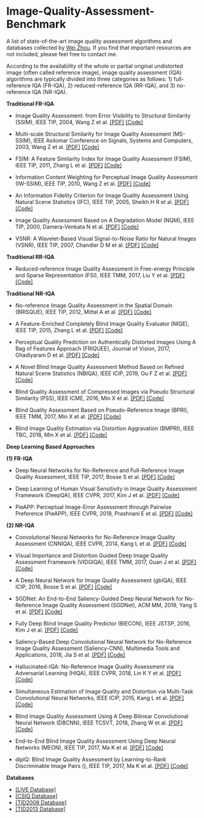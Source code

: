 # Image-Quality-Assessment-Benchmark
A list of state-of-the-art image quality assessment algorithms and databases collected by [Wei Zhou](http://home.ustc.edu.cn/~weichou). If you find that important resources are not included, please feel free to contact me.

According to the availability of the whole or partial original undistorted image (often called reference image), image quality assessment (IQA) algorithms are typically divided into three categories as follows: 1) full-reference IQA (FR-IQA), 2) reduced-reference IQA (RR-IQA), and 3) no-reference IQA (NR-IQA).

**Traditional FR-IQA**
* Image Quality Assessment: from Error Visibility to Structural Similarity (SSIM), IEEE TIP, 2004, Wang Z et al. [[PDF]](https://ece.uwaterloo.ca/~z70wang/publications/ssim.pdf) [[Code]](https://ece.uwaterloo.ca/~z70wang/research/ssim/)

* Multi-scale Structural Similarity for Image Quality Assessment (MS-SSIM), IEEE Asilomar Conference on Signals, Systems and Computers, 2003,  Wang Z et al. [[PDF]](https://ece.uwaterloo.ca/~z70wang/publications/msssim.pdf) [[Code]](https://ece.uwaterloo.ca/~z70wang/research/ssim/)

* FSIM: A Feature Similarity Index for Image Quality Assessment (FSIM), IEEE TIP, 2011,  Zhang L et al. [[PDF]](http://sse.tongji.edu.cn/linzhang/IQA/FSIM/Files/Fsim%20a%20feature%20similarity%20index%20for%20image%20quality%20assessment.pdf) [[Code]](http://sse.tongji.edu.cn/linzhang/IQA/FSIM/FSIM.htm)

* Information Content Weighting for Perceptual Image Quality Assessment (IW-SSIM), IEEE TIP, 2010,  Wang Z et al. [[PDF]](https://ece.uwaterloo.ca/~z70wang/publications/IWSSIM.pdf) [[Code]](https://ece.uwaterloo.ca/~z70wang/research/iwssim/)

* An Information Fidelity Criterion for Image Quality Assessment Using Natural Scene Statistics (IFC), IEEE TIP, 2005, Sheikh H R et al. [[PDF]](https://live.ece.utexas.edu/publications/2004/hrs_ieeetip_2004_infofidel.pdf) [[Code]](http://live.ece.utexas.edu/research/quality/ifcvec_release.zip)

* Image Quality Assessment Based on A Degradation Model (NQM), IEEE TIP, 2000, Damera-Venkata N et al. [[PDF]](https://live.ece.utexas.edu/publications.php) [[Code]](http://users.ece.utexas.edu/~bevans/papers/2000/imageQuality/index.html)

* VSNR: A Wavelet-Based Visual Signal-to-Noise Ratio for Natural Images (VSNR), IEEE TIP, 2007, Chandler D M et al. [[PDF]](https://www.researchgate.net/profile/Damon_Chandler/publication/3328654_VSNR_A_wavelet-based_Visual_Signal-to-Noise_Ratio_for_natural_images/links/56ea36d408aec8bc078178f9.pdf) [[Code]](https://github.com/sattarab/image-quality-tools/tree/master/metrix_mux/metrix/vsnr)

**Traditional RR-IQA**
* Reduced-reference Image Quality Assessment in Free-energy Principle and Sparse Representation (FSI), IEEE TMM, 2017, Liu Y et al. [[PDF]](https://kegu.netlify.com/PDF/Reduced-reference%20image%20quality%20assessment%20in%20free-energy%20principle%20and%20sparse%20representation.pdf) [[Code]]()

**Traditional NR-IQA**

* No-reference Image Quality Assessment in the Spatial Domain (BRISQUE), IEEE TIP, 2012, Mittal A et al. [[PDF]]() [[Code]]()

* A Feature-Enriched Completely Blind Image Quality Evaluator (NIQE), IEEE TIP, 2015, Zhang L et al. [[PDF]]() [[Code]]()

* Perceptual Quality Prediction on Authentically Distorted Images Using A Bag of Features Approach (FRIQUEE), Journal of Vision, 2017, Ghadiyaram D et al. [[PDF]]() [[Code]]()

* A Novel Blind Image Quality Assessment Method Based on Refined Natural Scene Statistics (NBIQA), IEEE ICIP, 2019, Ou F Z et al. [[PDF]]() [[Code]]()

* Blind Quality Assessment of Compressed Images via Pseudo Structural Similarity (PSS), IEEE ICME, 2016, Min X et al. [[PDF]]() [[Code]]()

* Blind Quality Assessment Based on Pseudo-Reference Image (BPRI), IEEE TMM, 2017, Min X et al. [[PDF]]() [[Code]]()

* Blind Image Quality Estimation via Distortion Aggravation (BMPRI), IEEE TBC, 2018, Min X et al. [[PDF]]() [[Code]]()

**Deep Learning Based Approaches**

**(1) FR-IQA**
*  Deep Neural Networks for No-Reference and Full-Reference Image Quality Assessment, IEEE TIP, 2017, Bosse S et al. [[PDF]]() [[Code]]()

* Deep Learning of Human Visual Sensitivity in Image Quality Assessment Framework (DeepQA), IEEE CVPR, 2017, Kim J et al. [[PDF]]() [[Code]]()

* PieAPP: Perceptual Image-Error Assessment through Pairwise Preference (PieAPP), IEEE CVPR, 2018, Prashnani E et al. [[PDF]](http://openaccess.thecvf.com/content_cvpr_2018/papers/Prashnani_PieAPP_Perceptual_Image-Error_CVPR_2018_paper.pdf) [[Code]](https://github.com/prashnani/PerceptualImageError)

**(2) NR-IQA**
* Convolutional Neural Networks for No-Reference Image Quality Assessment (CNNIQA), IEEE CVPR, 2014, Kang L et al. [[PDF]]() [[Code]]()

* Visual Importance and Distortion Guided Deep Image Quality Assessment Framework (VIDGIQA), IEEE TMM, 2017, Guan J et al. [[PDF]](VIDGIQA) [[Code]]()

* A Deep Neural Network for Image Quality Assessment (gbIQA), IEEE ICIP, 2016, Bosse S et al. [[PDF]]() [[Code]]()

* SGDNet: An End-to-End Saliency-Guided Deep Neural Network for No-Reference Image Quality Assessment (SGDNet), ACM MM, 2019, Yang S et al. [[PDF]]() [[Code]]()

* Fully Deep Blind Image Quality Predictor (BIECON), IEEE JSTSP, 2016, Kim J et al. [[PDF]]() [[Code]]()

* Saliency-Based Deep Convolutional Neural Network for No-Reference Image Quality Assessment (Saliency-CNN), Multimedia Tools and Applications, 2018, Jia S et al. [[PDF]]() [[Code]]()

* Hallucinated-IQA: No-Reference Image Quality Assessment via Adversarial Learning (HIQA), IEEE CVPR, 2018, Lin K Y et al. [[PDF]]() [[Code]]()

* Simultaneous Estimation of Image Quality and Distortion via Multi-Task Convolutional Neural Networks, IEEE ICIP, 2015, Kang L et al. [[PDF]]() [[Code]]()

* Blind Image Quality Assessment Using A Deep Bilinear Convolutional Neural Network (DBCNN), IEEE TCSVT, 2018, Zhang W et al. [[PDF]]() [[Code]]()

* End-to-End Blind Image Quality Assessment Using Deep Neural Networks (MEON), IEEE TIP, 2017, Ma K et al. [[PDF]]() [[Code]]()

* dipIQ: Blind Image Quality Assessment by Learning-to-Rank Discriminable Image Pairs (), IEEE TIP, 2017, Ma K et al. [[PDF]]() [[Code]]()

**Databases**
* [[LIVE Database]](https://live.ece.utexas.edu/research/Quality/subjective.htm)
* [[CSIQ Database]](http://vision.eng.shizuoka.ac.jp/mod/page/view.php?id=23)
* [[TID2008 Database]](http://www.ponomarenko.info/tid2008.htm)
* [[TID2013 Database]](http://www.ponomarenko.info/tid2013.htm)



